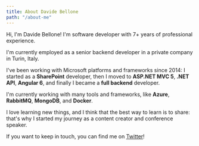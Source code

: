 ```yaml
---
title: About Davide Bellone
path: "/about-me" 
---
```


Hi, I'm Davide Bellone! I'm software developer with 7+ years of professional experience.

I'm currently employed as a senior backend developer in a private company in Turin, Italy.

I've been working with Microsoft platforms and frameworks since 2014: I started as a __SharePoint__ developer, then I moved to __ASP.NET MVC 5__, __.NET API__, __Angular 6__, and finally I became a __full backend__ developer.

I'm currently working with many tools and frameworks, like __Azure__, __RabbitMQ__, __MongoDB__, and __Docker__.

I love learning new things, and I think that the best way to learn is to share: that's why I started my journey as a content creator and conference speaker.

If you want to keep in touch, you can find me on [Twitter](https://twitter.com/BelloneDavide)!
